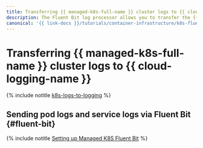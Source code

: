 ```yaml
---
title: Transferring {{ managed-k8s-full-name }} cluster logs to {{ cloud-logging-name }}
description: The Fluent Bit log processor allows you to transfer the {{ managed-k8s-name }} cluster logs to {{ cloud-logging-name }}. To transfer logs, you will use the Fluent Bit plugin for {{ cloud-logging-full-name }} module.
canonical: '{{ link-docs }}/tutorials/container-infrastructure/k8s-fluent-bit-logging'
---
```


# Transferring {{ managed-k8s-full-name }} cluster logs to {{ cloud-logging-name }}

{% include notitle [k8s-logs-to-logging](../../_tutorials/containers/k8s-logs-to-logging.md) %}


## Sending pod logs and service logs via Fluent Bit {#fluent-bit}

{% include notitle [Setting up Managed K8S Fluent Bit](../../_tutorials/containers/k8s-fluent-bit-logging.md) %}
